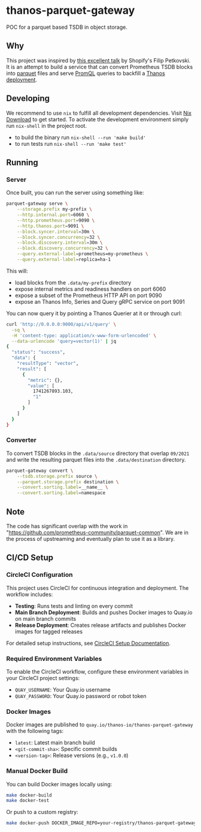 # thanos-parquet-gateway

POC for a parquet based TSDB in object storage.

## Why

This project was inspired by [this excellent talk](https://www.youtube.com/watch?v=V8Y4VuUwg8I) by Shopify's Filip Petkovski. It is an attempt to build a service that can convert Prometheus TSDB blocks into [parquet](https://parquet.apache.org/) files and serve [PromQL](https://prometheus.io) queries to backfill a [Thanos deployment](https://thanos.io/).

## Developing

We recommend to use `nix` to fulfill all development dependencies. Visit [Nix Download](https://nixos.org/download/) to get started. To activate the development environment simply run `nix-shell` in the project root.

- to build the binary run `nix-shell --run 'make build'`
- to run tests run `nix-shell --run 'make test'`

## Running

### Server

Once built, you can run the server using something like:

```bash
parquet-gateway serve \
    --storage.prefix my-prefix \
    --http.internal.port=6060 \
    --http.prometheus.port=9090 \
    --http.thanos.port=9091 \
    --block.syncer.interval=30m \
    --block.syncer.concurrency=32 \
    --block.discovery.interval=30m \
    --block.discovery.concurrency=32 \
    --query.external-label=prometheus=my-prometheus \
    --query.external-label=replica=ha-1
```

This will:

- load blocks from the `.data/my-prefix` directory
- expose internal metrics and readiness handlers on port 6060
- expose a subset of the Prometheus HTTP API on port 9090
- expose an Thanos Info, Series and Query gRPC service on port 9091

You can now query it by pointing a Thanos Querier at it or through curl:

```bash
curl 'http://0.0.0.0:9000/api/v1/query' \
  -sq \
  -H 'content-type: application/x-www-form-urlencoded' \
  --data-urlencode 'query=vector(1)' | jq
{
  "status": "success",
  "data": {
    "resultType": "vector",
    "result": [
      {
        "metric": {},
        "value": [
          1741267893.103,
          "1"
        ]
      }
    ]
  }
}

```

### Converter

To convert TSDB blocks in the `.data/source` directory that overlap `09/2021` and write the resulting parquet files into the `.data/destination` directory.

```bash
parquet-gateway convert \
    --tsdb.storage.prefix source \
    --parquet.storage.prefix destination \
    --convert.sorting.label=__name__ \
    --convert.sorting.label=namespace
```

## Note

The code has significant overlap with the work in "https://github.com/prometheus-community/parquet-common". We are in the process of upstreaming and eventually plan to use it as a library.

## CI/CD Setup

### CircleCI Configuration

This project uses CircleCI for continuous integration and deployment. The workflow includes:

- **Testing**: Runs tests and linting on every commit
- **Main Branch Deployment**: Builds and pushes Docker images to Quay.io on main branch commits
- **Release Deployment**: Creates release artifacts and publishes Docker images for tagged releases

For detailed setup instructions, see [CircleCI Setup Documentation](docs/CIRCLECI_SETUP.md).

### Required Environment Variables

To enable the CircleCI workflow, configure these environment variables in your CircleCI project settings:

- `QUAY_USERNAME`: Your Quay.io username
- `QUAY_PASSWORD`: Your Quay.io password or robot token

### Docker Images

Docker images are published to `quay.io/thanos-io/thanos-parquet-gateway` with the following tags:

- `latest`: Latest main branch build
- `<git-commit-sha>`: Specific commit builds
- `<version-tag>`: Release versions (e.g., `v1.0.0`)

### Manual Docker Build

You can build Docker images locally using:

```bash
make docker-build
make docker-test
```

Or push to a custom registry:

```bash
make docker-push DOCKER_IMAGE_REPO=your-registry/thanos-parquet-gateway
```
